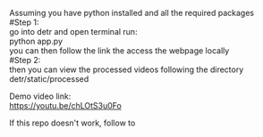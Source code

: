 Assuming you have python installed and all the required packages<br>
#Step 1:<br>
go into detr and open terminal run:<br>
python app.py<br>
you can then follow the link the access the webpage locally<br>
#Step 2:<br>
then you can view the processed videos following the directory detr/static/processed

Demo video link:<br>
https://youtu.be/chLOtS3u0Fo

If this repo doesn't work, follow to 


